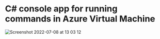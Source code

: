 # C# console app for running commands in Azure Virtual Machine

![Screenshot 2022-07-08 at 13 03 12](https://user-images.githubusercontent.com/65111871/177958778-21b9c9ae-e55d-4af5-a409-870c0b79b78c.png)
